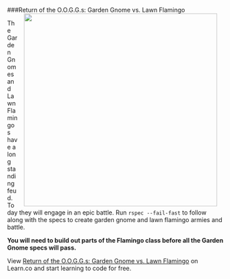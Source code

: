 
###Return of the O.O.G.G.s: Garden Gnome vs. Lawn Flamingo
<img src="http://images1.westword.com/imager/lawn-gnomes-slightly-less-sad-than-lawn-f/u/original/6477020/08gnome.jpg" width="450px" align="right" hspace="15">

The Garden Gnomes and Lawn Flamingos have a long standing feud. Today they will engage in an epic battle. Run `rspec --fail-fast` to follow along with the specs to create garden gnome and lawn flamingo armies and battle.

**You will need to build out parts of the Flamingo class before all the Garden Gnome specs will pass.**




<p data-visibility='hidden'>View <a href='https://learn.co/lessons/hs-gnomes-v-flamingos' title='Return of the O.O.G.G.s: Garden Gnome vs. Lawn Flamingo'>Return of the O.O.G.G.s: Garden Gnome vs. Lawn Flamingo</a> on Learn.co and start learning to code for free.</p>
